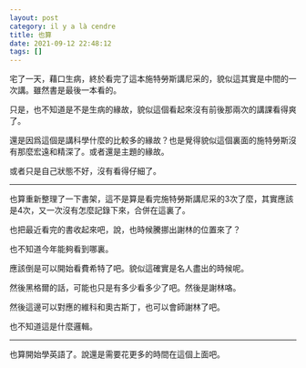 ```yaml
---
layout: post
category: il y a là cendre
title: 也算
date: 2021-09-12 22:48:12
tags: []
---
```


宅了一天，藉口生病，終於看完了這本施特勞斯講尼采的，貌似這其實是中間的一次講。雖然書是最後一本看的。

只是，也不知道是不是生病的緣故，貌似這個看起來沒有前後那兩次的講課看得爽了。

還是因爲這個是講科學什麼的比較多的緣故？也是覺得貌似這個裏面的施特勞斯沒有那麼宏遠和精深了。或者還是主題的緣故。

或者只是自己狀態不好，沒有看得仔細了。

-------

也算重新整理了一下書架，這不是算是看完施特勞斯講尼采的3次了麼，其實應該是4次，又一次沒有怎麼記錄下來，合併在這裏了。

也把最近看完的書收起來吧，說，也時候騰挪出謝林的位置來了？

也不知道今年能夠看到哪裏。

應該倒是可以開始看費希特了吧。貌似這確實是名人盡出的時候呢。

然後黑格爾的話，可能也只是有多少看多少了吧。然後是謝林咯。

然後這邊可以對應的維科和奧古斯丁，也可以會師謝林了吧。

也不知道這是什麼邏輯。

------

也算開始學英語了。說還是需要花更多的時間在這個上面吧。




